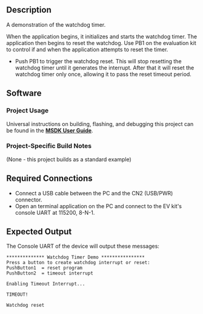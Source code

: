 ## Description

A demonstration of the watchdog timer.

When the application begins, it initializes and starts the watchdog timer.  The application then begins to reset the watchdog.  Use PB1 on the evaluation kit to control if and when the application attempts to reset the timer.

- Push PB1 to trigger the watchdog reset. This will stop resetting the watchdog timer until it generates the interrupt.  After that it will reset the watchdog timer only once, allowing it to pass the reset timeout period.


## Software

### Project Usage

Universal instructions on building, flashing, and debugging this project can be found in the **[MSDK User Guide](https://analog-devices-msdk.github.io/msdk/USERGUIDE/)**.

### Project-Specific Build Notes

(None - this project builds as a standard example)

## Required Connections

-   Connect a USB cable between the PC and the CN2 (USB/PWR) connector.
-   Open an terminal application on the PC and connect to the EV kit's console UART at 115200, 8-N-1.

## Expected Output

The Console UART of the device will output these messages:

```
************** Watchdog Timer Demo ****************
Press a button to create watchdog interrupt or reset:
PushButton1  = reset program
PushButton2  = timeout interrupt

Enabling Timeout Interrupt...

TIMEOUT!

Watchdog reset
```
